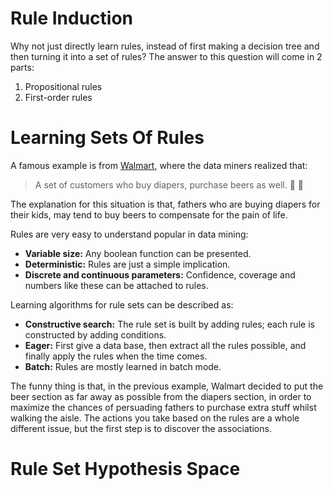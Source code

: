 <h1>Rule Induction</h1>

Why not just directly learn rules, instead of first making a decision tree and then turning it into a set of rules? The answer to this question will come in 2 parts:

1.  Propositional rules
2.  First-order rules



<h1>Learning Sets Of Rules</h1> 

A famous example is from [Walmart](https://www.walmart.com/), where the data miners realized that: 

>   A set of customers who buy diapers, purchase beers as well. :baby: :beer:

The explanation for this situation is that, fathers who are buying diapers for their kids, may tend to buy beers to compensate for the pain of life.

Rules are very easy to understand popular in data mining:

-   **Variable size:** Any boolean function can be presented.
-   **Deterministic:** Rules are just a simple implication.
-   **Discrete and continuous parameters:** Confidence, coverage and numbers like these can be attached to rules.

Learning algorithms for rule sets can be described as:

-   **Constructive search:** The rule set is built by adding rules; each rule is constructed by adding conditions.
-   **Eager:** First give a data base, then extract all the rules possible, and finally apply the rules when the time comes.
-   **Batch:** Rules are mostly learned in batch mode.

The funny thing is that, in the previous example, Walmart decided to put the beer section as far away as possible from the diapers section, in order to maximize the chances of persuading fathers to purchase extra stuff whilst walking the aisle. The actions you take based on the rules are a whole different issue, but the first step is to discover the associations.



<h1>Rule Set Hypothesis Space</h1>

